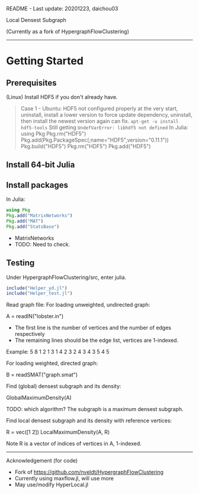 README - Last update: 20201223, daichou03

Local Densest Subgraph

(Currently as a fork of HypergraphFlowClustering)

------

# Getting Started

## Prerequisites
(Linux) Install HDF5 if you don't already have.

> Case 1 - Ubuntu: HDF5 not configured properly at the very start, uninstall, install a lower version to force update dependency, uninstall, then install the newest version again can fix.
> `apt-get -u install hdf5-tools`
> Still getting `UndefVarError: libhdf5 not defined`
> In Julia:
> using Pkg
> Pkg.rm("HDF5")
> Pkg.add(Pkg.PackageSpec(;name="HDF5",version="0.11.1"))
> Pkg.build("HDF5")
> Pkg.rm("HDF5")
> Pkg.add("HDF5")

## Install 64-bit Julia

## Install packages
In Julia:
```julia
using Pkg
Pkg.add("MatrixNetworks")
Pkg.add("MAT")
Pkg.add("StatsBase")
```
* MatrixNetworks
* TODO: Need to check.

## Testing
Under HypergraphFlowClustering/src, enter julia.
```julia
include("Helper_yd.jl")
include("Helper_test.jl")
```

Read graph file:
For loading unweighted, undirected graph:

A = readIN("lobster.in")

- The first line is the number of vertices and the number of edges respectively
- The remaining lines should be the edge list, vertices are 1-indexed.

Example:
5 8
1 2
1 3
1 4
2 3
2 4
3 4
3 5
4 5

For loading weighted, directed graph:

B = readSMAT("graph.smat")

Find (global) densest subgraph and its density:

GlobalMaximumDensity(A)

TODO: which algorithm?
The subgraph is a maximum densest subgraph.

Find local densest subgraph and its density with reference vertices:

R = vec([1 2])
LocalMaximumDensity(A, R)

Note R is a vector of indices of vertices in A, 1-indexed.

------
Acknowledgement (for code)

- Fork of https://github.com/nveldt/HypergraphFlowClustering
- Currently using maxflow.jl, will use more
- May use/modify HyperLocal.jl
